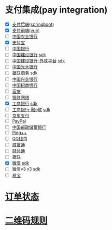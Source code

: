 # 支付集成(pay integration)

-   [x] [支付后端(springboot)](/third-party-api-pay-spring-boot)
-   [x] [支付前端(vue)](/third-party-api-pay-vue)
-   [ ] [中国农业银行](/third-party-api-pay-abc)
-   [x] [支付宝](/third-party-api-pay-alipay)
-   [ ] [中国银行](/third-party-api-pay-boc)
-   [ ] [中国建设银行](/third-party-api-pay-ccb) [sdk](/third-party-api-pay-ccb-sdk)
-   [ ] [中国建设银行-外联平台](/third-party-api-pay-ccb-wlpt) [sdk](/third-party-api-pay-ccb-wlpt-sdk)
-   [ ] [中国光大银行](/third-party-api-pay-ceb)
-   [ ] [银联商务](/third-party-api-pay-chinaums) [sdk](/third-party-api-pay-chinaums-sdk)
-   [ ] [中国兴业银行](/third-party-api-pay-cib)
-   [ ] [中国招商银行](/third-party-api-pay-cmbchina)
-   [ ] [富友](/third-party-api-pay-fuioupay)
-   [ ] [银联网络](/third-party-api-pay-gnete)
-   [x] [工商银行](/third-party-api-pay-icbc)  [sdk](/third-party-api-pay-icbc-sdk) 
-   [ ] [工商银行-融e联](/third-party-api-pay-icbc-im)  [sdk](/third-party-api-pay-icbc-im-sdk)
-   [ ] [京东支付](/third-party-api-pay-jdpay)
-   [ ] [PayPal](/third-party-api-pay-paypal)
-   [ ] [中国邮政储蓄银行](/third-party-api-pay-pebc)
-   [ ] [Ping++](/third-party-api-pay-pingxx)
-   [ ] [QQ钱包](/third-party-api-pay-qpay)
-   [ ] [威富通](/third-party-api-pay-swiftpass)
-   [ ] [财付通](/third-party-api-pay-tenpay)
-   [ ] [银联](/third-party-api-pay-unionpay)
-   [x] [微信](/third-party-api-pay-weixin) [sdk](/third-party-api-pay-weixin-sdk)
-   [ ] 微信v3 [v3 sdk](/third-party-api-pay-weixin-v3-sdk)
-   [ ] [易宝](/third-party-api-pay-yeepay)

# [订单状态](ORDER_STATUS.md)

# [二维码规则](QRCODE_RULE.md)


